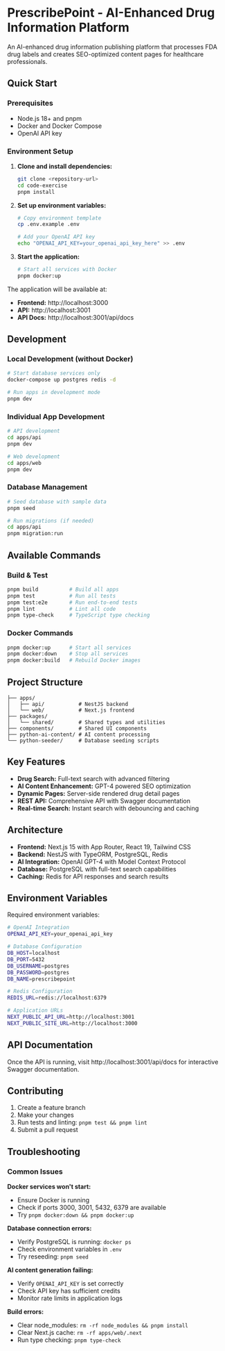 # PrescribePoint - AI-Enhanced Drug Information Platform

An AI-enhanced drug information publishing platform that processes FDA drug labels and creates SEO-optimized content pages for healthcare professionals.

## Quick Start

### Prerequisites

- Node.js 18+ and pnpm
- Docker and Docker Compose
- OpenAI API key

### Environment Setup

1. **Clone and install dependencies:**
   ```bash
   git clone <repository-url>
   cd code-exercise
   pnpm install
   ```

2. **Set up environment variables:**
   ```bash
   # Copy environment template
   cp .env.example .env
   
   # Add your OpenAI API key
   echo "OPENAI_API_KEY=your_openai_api_key_here" >> .env
   ```

3. **Start the application:**
   ```bash
   # Start all services with Docker
   pnpm docker:up
   ```

The application will be available at:
- **Frontend:** http://localhost:3000
- **API:** http://localhost:3001
- **API Docs:** http://localhost:3001/api/docs

## Development

### Local Development (without Docker)

```bash
# Start database services only
docker-compose up postgres redis -d

# Run apps in development mode
pnpm dev
```

### Individual App Development

```bash
# API development
cd apps/api
pnpm dev

# Web development
cd apps/web  
pnpm dev
```

### Database Management

```bash
# Seed database with sample data
pnpm seed

# Run migrations (if needed)
cd apps/api
pnpm migration:run
```

## Available Commands

### Build & Test
```bash
pnpm build          # Build all apps
pnpm test           # Run all tests
pnpm test:e2e       # Run end-to-end tests
pnpm lint           # Lint all code
pnpm type-check     # TypeScript type checking
```

### Docker Commands
```bash
pnpm docker:up      # Start all services
pnpm docker:down    # Stop all services
pnpm docker:build   # Rebuild Docker images
```

## Project Structure

```
├── apps/
│   ├── api/           # NestJS backend
│   └── web/           # Next.js frontend
├── packages/
│   └── shared/        # Shared types and utilities
├── components/        # Shared UI components
├── python-ai-content/ # AI content processing
└── python-seeder/     # Database seeding scripts
```

## Key Features

- **Drug Search:** Full-text search with advanced filtering
- **AI Content Enhancement:** GPT-4 powered SEO optimization
- **Dynamic Pages:** Server-side rendered drug detail pages
- **REST API:** Comprehensive API with Swagger documentation
- **Real-time Search:** Instant search with debouncing and caching

## Architecture

- **Frontend:** Next.js 15 with App Router, React 19, Tailwind CSS
- **Backend:** NestJS with TypeORM, PostgreSQL, Redis
- **AI Integration:** OpenAI GPT-4 with Model Context Protocol
- **Database:** PostgreSQL with full-text search capabilities
- **Caching:** Redis for API responses and search results

## Environment Variables

Required environment variables:

```bash
# OpenAI Integration
OPENAI_API_KEY=your_openai_api_key

# Database Configuration
DB_HOST=localhost
DB_PORT=5432
DB_USERNAME=postgres
DB_PASSWORD=postgres
DB_NAME=prescribepoint

# Redis Configuration  
REDIS_URL=redis://localhost:6379

# Application URLs
NEXT_PUBLIC_API_URL=http://localhost:3001
NEXT_PUBLIC_SITE_URL=http://localhost:3000
```

## API Documentation

Once the API is running, visit http://localhost:3001/api/docs for interactive Swagger documentation.

## Contributing

1. Create a feature branch
2. Make your changes
3. Run tests and linting: `pnpm test && pnpm lint`
4. Submit a pull request

## Troubleshooting

### Common Issues

**Docker services won't start:**
- Ensure Docker is running
- Check if ports 3000, 3001, 5432, 6379 are available
- Try `pnpm docker:down && pnpm docker:up`

**Database connection errors:**
- Verify PostgreSQL is running: `docker ps`
- Check environment variables in `.env`
- Try reseeding: `pnpm seed`

**AI content generation failing:**
- Verify `OPENAI_API_KEY` is set correctly
- Check API key has sufficient credits
- Monitor rate limits in application logs

**Build errors:**
- Clear node_modules: `rm -rf node_modules && pnpm install`
- Clear Next.js cache: `rm -rf apps/web/.next`
- Run type checking: `pnpm type-check`